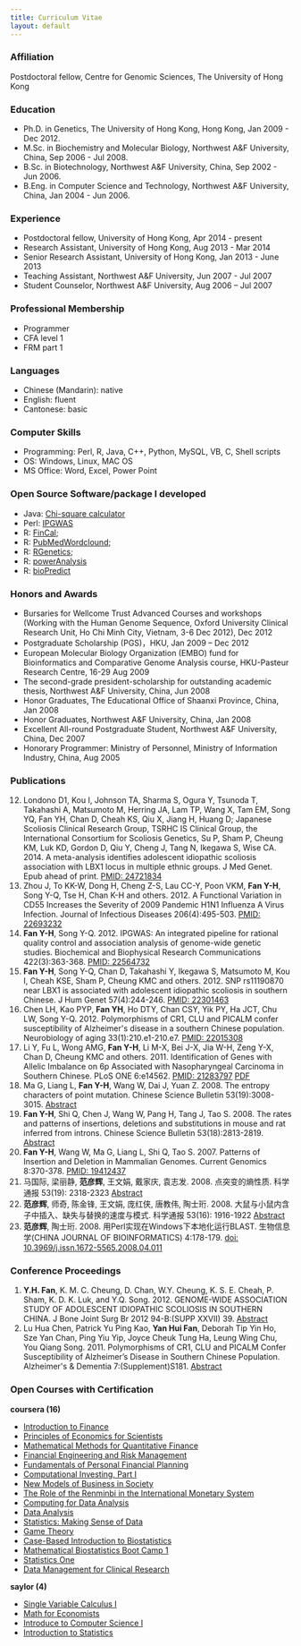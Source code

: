 ```yaml
---
title: Curriculum Vitae
layout: default
---
```


### Affiliation

Postdoctoral fellow, Centre for Genomic Sciences, The University of Hong Kong    

### Education

* Ph.D. in Genetics, The University of Hong Kong, Hong Kong, Jan 2009 - Dec 2012.
* M.Sc. in Biochemistry and Molecular Biology, Northwest A&F University, China, Sep 2006 - Jul 2008. 
* B.Sc. in Biotechnology, Northwest A&F University, China, Sep 2002 - Jun 2006.
* B.Eng. in Computer Science and Technology, Northwest A&F University, China, Jan 2004 - Jun 2006.

### Experience

* Postdoctoral fellow, University of Hong Kong, Apr 2014 - present
* Research Assistant, University of Hong Kong, Aug 2013 - Mar 2014
* Senior Research Assistant, University of Hong Kong, Jan 2013 - June 2013
* Teaching Assistant, Northwest A&F University, Jun 2007 - Jul 2007
* Student Counselor, Northwest A&F University, Aug 2006 – Jul 2007

### Professional Membership

* Programmer
* CFA level 1
* FRM part 1

### Languages

* Chinese (Mandarin): native
* English: fluent
* Cantonese: basic

### Computer Skills

* Programming: Perl, R, Java, C++, Python, MySQL, VB, C, Shell scripts
* OS: Windows, Linux, MAC OS
* MS Office: Word, Excel, Power Point

### Open Source Software/package I developed

* Java: [Chi-square calculator](http://felixfan.github.io/ChiSquareCalculator/)
* Perl: [IPGWAS](http://sourceforge.net/projects/ipgwas/)
* R: [FinCal](http://cran.r-project.org/web/packages/FinCal/index.html); 
* R: [PubMedWordclound](http://cran.r-project.org/web/packages/PubMedWordcloud/index.html); 
* R: [RGenetics](http://cran.r-project.org/web/packages/RGenetics/index.html); 
* R: [powerAnalysis](http://cran.r-project.org/web/packages/powerAnalysis/index.html)
* R: [bioPredict](http://felixfan.github.io/bioPredict/)

### Honors and Awards

* Bursaries for Wellcome Trust Advanced Courses and workshops (Working with the Human Genome Sequence, Oxford University Clinical Research Unit, Ho Chi Minh City, Vietnam, 3-6 Dec 2012), Dec 2012
* Postgraduate Scholarship (PGS)，HKU, Jan 2009 – Dec 2012
* European Molecular Biology Organization (EMBO) fund for Bioinformatics and Comparative Genome Analysis course, HKU-Pasteur Research Centre, 16-29 Aug 2009
* The second-grade president-scholarship for outstanding academic thesis, Northwest A&F University, China, Jun 2008
* Honor Graduates, The Educational Office of Shaanxi Province, China, Jan 2008
* Honor Graduates, Northwest A&F University, China, Jan 2008
* Excellent All-round Postgraduate Student, Northwest A&F University, China, Dec 2007
* Honorary Programmer: Ministry of Personnel, Ministry of Information Industry, China, Aug 2005

### Publications

12. Londono D1, Kou I, Johnson TA, Sharma S, Ogura Y, Tsunoda T, Takahashi A, Matsumoto M, Herring JA, Lam TP, Wang X, Tam EM, Song YQ, Fan YH, Chan D, Cheah KS, Qiu X, Jiang H, Huang D; Japanese Scoliosis Clinical Research Group, TSRHC IS Clinical Group, the International Consortium for Scoliosis Genetics, Su P, Sham P, Cheung KM, Luk KD, Gordon D, Qiu Y, Cheng J, Tang N, Ikegawa S, Wise CA. 2014. A meta-analysis identifies adolescent idiopathic scoliosis association with LBX1 locus in multiple ethnic groups. J Med Genet. Epub ahead of print. [PMID: 24721834](http://www.ncbi.nlm.nih.gov/pubmed/24721834)
11. Zhou J, To KK-W, Dong H, Cheng Z-S, Lau CC-Y, Poon VKM, **Fan Y-H**, Song Y-Q, Tse H, Chan K-H and others. 2012. A Functional Variation in CD55 Increases the Severity of 2009 Pandemic H1N1 Influenza A Virus Infection. Journal of Infectious Diseases 206(4):495-503. [PMID: 22693232](http://www.ncbi.nlm.nih.gov/pubmed/22693232)
10. **Fan Y-H**, Song Y-Q. 2012. IPGWAS: An integrated pipeline for rational quality control and association analysis of genome-wide genetic studies. Biochemical and Biophysical Research Communications 422(3):363-368. [PMID: 22564732](http://www.ncbi.nlm.nih.gov/pubmed/22564732)
9. **Fan Y-H**, Song Y-Q, Chan D, Takahashi Y, Ikegawa S, Matsumoto M, Kou I, Cheah KSE, Sham P, Cheung KMC and others. 2012. SNP rs11190870 near LBX1 is associated with adolescent idiopathic scoliosis in southern Chinese. J Hum Genet 57(4):244-246. [PMID: 22301463](http://www.ncbi.nlm.nih.gov/pubmed/22301463)
8. Chen LH, Kao PYP, **Fan YH**, Ho DTY, Chan CSY, Yik PY, Ha JCT, Chu LW, Song Y-Q. 2012. Polymorphisms of CR1, CLU and PICALM confer susceptibility of Alzheimer's disease in a southern Chinese population. Neurobiology of aging 33(1):210.e1-210.e7. [PMID: 22015308](http://www.ncbi.nlm.nih.gov/pubmed/22015308)
7. Li Y, Fu L, Wong AMG, **Fan Y-H**, Li M-X, Bei J-X, Jia W-H, Zeng Y-X, Chan D, Cheung KMC and others. 2011. Identification of Genes with Allelic Imbalance on 6p Associated with Nasopharyngeal Carcinoma in Southern Chinese. PLoS ONE 6:e14562. [PMID: 21283797](http://www.ncbi.nlm.nih.gov/pubmed/21283797)        [PDF](http://www.plosone.org/article/fetchObject.action?uri=info%3Adoi%2F10.1371%2Fjournal.pone.0014562&representation=PDF)     
6. Ma G, Liang L, **Fan Y-H**, Wang W, Dai J, Yuan Z. 2008. The entropy characters of point mutation. Chinese Science Bulletin 53(19):3008-3015. [Abstract](http://link.springer.com/article/10.1007%2Fs11434-008-0393-3)
5. **Fan Y-H**, Shi Q, Chen J, Wang W, Pang H, Tang J, Tao S. 2008. The rates and patterns of insertions, deletions and substitutions in mouse and rat inferred from introns. Chinese Science Bulletin 53(18):2813-2819. [Abstract](http://link.springer.com/article/10.1007/s11434-008-0352-z)
4. **Fan Y-H**, Wang W, Ma G, Liang L, Shi Q, Tao S. 2007. Patterns of Insertion and Deletion in Mammalian Genomes. Current Genomics 8:370-378. [PMID: 19412437](http://www.ncbi.nlm.nih.gov/pubmed/19412437)
3. 马国际, 梁丽静, **范彦辉**, 王文娟, 戴家庆, 袁志发. 2008. 点突变的熵性质. 科学通报 53(19): 2318-2323 [Abstract](http://csb.scichina.com:8080/kxtb/CN/abstract/abstract410837.shtml)
2. **范彦辉**, 师奇, 陈金锋, 王文娟, 庞红侠, 唐教伟, 陶士珩. 2008. 大鼠与小鼠内含子中插入、缺失与替换的速度与模式. 科学通报 53(16): 1916-1922 [Abstract](http://csb.scichina.com:8080/kxtb/CN/abstract/abstract409741.shtml)
1. **范彦辉**, 陶士珩. 2008. 用Perl实现在Windows下本地化运行BLAST. 生物信息学(CHINA JOURNAL OF BIOINFORMATICS) 4:178-179. [doi: 10.3969/j.issn.1672-5565.2008.04.011](http://new.med.wanfangdata.com.cn/Paper/Detail?id=PeriodicalPaper_swxxx200804011)

### Conference Proceedings

1. **Y.H. Fan**, K. M. C. Cheung, D. Chan, W.Y. Cheung, K. S. E. Cheah, P. Sham, K. D. K. Luk, and Y.Q. Song. 2012. GENOME-WIDE ASSOCIATION STUDY OF ADOLESCENT IDIOPATHIC SCOLIOSIS IN SOUTHERN CHINA. J Bone Joint Surg Br 2012 94-B:(SUPP XXVII) 39. [Abstract](http://www.bjjprocs.boneandjoint.org.uk/content/94-B/SUPP_XXVII/39.abstract)
2. Lu Hua Chen, Patrick Yu Ping Kao, **Yan Hui Fan**, Deborah Tip Yin Ho, Sze Yan Chan, Ping Yiu Yip, Joyce Cheuk Tung Ha, Leung Wing Chu, You Qiang Song. 2011. Polymorphisms of CR1, CLU and PICALM Confer Susceptibility of Alzheimer’s Disease in Southern Chinese Population. Alzheimer's & Dementia 7:(Supplement)S181. [Abstract](http://download.journals.elsevierhealth.com/pdfs/journals/1552-5260/PIIS1552526011006376.pdf)

### Open Courses with Certification

**coursera (16)**

* [Introduction to Finance](https://www.coursera.org/course/introfinance)
* [Principles of Economics for Scientists](https://www.coursera.org/course/econ1scientists)
* [Mathematical Methods for Quantitative Finance](https://www.coursera.org/course/mathematicalmethods)
* [Financial Engineering and Risk Management](https://www.coursera.org/course/fe)
* [Fundamentals of Personal Financial Planning](https://www.coursera.org/course/financialplanning)
* [Computational Investing, Part I](https://www.coursera.org/course/compinvesting1)
* [New Models of Business in Society](https://www.coursera.org/course/bizsociety)
* [The Role of the Renminbi in the International Monetary System](https://www.coursera.org/course/renminbi)
* [Computing for Data Analysis](https://www.coursera.org/course/compdata)
* [Data Analysis](https://www.coursera.org/course/dataanalysis)
* [Statistics: Making Sense of Data](https://www.coursera.org/course/introstats)
* [Game Theory](https://www.coursera.org/course/gametheory)
* [Case-Based Introduction to Biostatistics](https://www.coursera.org/course/casebasedbiostat)
* [Mathematical Biostatistics Boot Camp 1](https://www.coursera.org/course/biostats)
* [Statistics One](https://www.coursera.org/course/stats1)
* [Data Management for Clinical Research](https://www.coursera.org/course/datamanagement)

**saylor (4)**

* [Single Variable Calculus I](http://www.saylor.org/courses/ma101/)
* [Math for Economists](http://www.saylor.org/courses/econ200/)
* [Introduce to Computer Science I](http://www.saylor.org/courses/cs101/)
* [Introduction to Statistics](http://www.saylor.org/courses/ma121/)

